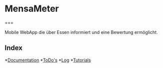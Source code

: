 # MensaMeter
===

Mobile WebApp die über Essen informiert und eine Bewertung ermöglicht.

## Index

*[Documentation](https://github.com/invad0r/MensaMeter/tree/master/doc/documentation.md)
*[ToDo's](https://github.com/invad0r/MensaMeter/tree/master/doc/todo.md)
*[Log](https://github.com/invad0r/MensaMeter/tree/master/doc/log.md)
*[Tutorials](https://github.com/invad0r/MensaMeter/tree/master/doc/tutorials.md)


